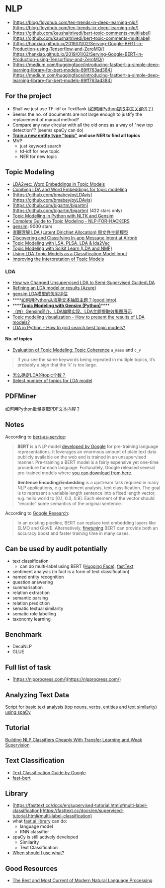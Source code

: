 # NLP

* [https://blog.floydhub.com/ten-trends-in-deep-learning-nlp/](https://blog.floydhub.com/ten-trends-in-deep-learning-nlp/)
* [https://github.com/kaushaltrivedi/bert-toxic-comments-multilabel](https://github.com/kaushaltrivedi/bert-toxic-comments-multilabel)
* [https://hanxiao.github.io/2019/01/02/Serving-Google-BERT-in-Production-using-Tensorflow-and-ZeroMQ/](https://hanxiao.github.io/2019/01/02/Serving-Google-BERT-in-Production-using-Tensorflow-and-ZeroMQ/)
* [https://medium.com/huggingface/introducing-fastbert-a-simple-deep-learning-library-for-bert-models-89ff763ad384](https://medium.com/huggingface/introducing-fastbert-a-simple-deep-learning-library-for-bert-models-89ff763ad384)

## For the project

* Shall we just use TF-idf or TextRank \([如何用Python提取中文关键词？](https://zhuanlan.zhihu.com/p/31870596)\)
* Seems the no. of documents are not large enough to justify the replacement of manual method?
* Compare any new circular with all the old ones as a way of "new top detection"? \(seems spaCy can do\)
* [**Train a new entity type "topic"**](https://spacy.io/usage/training#example-new-entity-type) **and use NER to find all topics**
* MVP
  * just keyword search
  * td-idf for new topic
  * NER for new topic

## Topic Modeling

* [LDA2vec: Word Embeddings in Topic Models](https://towardsdatascience.com/lda2vec-word-embeddings-in-topic-models-4ee3fc4b2843)
* [Combing LDA and Word Embeddings for topic modeling](https://towardsdatascience.com/combing-lda-and-word-embeddings-for-topic-modeling-fe4a1315a5b4)
* [https://github.com/bmabey/pyLDAvis](https://github.com/bmabey/pyLDAvis)
* [https://github.com/bigartm/bigartm](https://github.com/bigartm/bigartm) \(422 stars only\)
* [Topic Modelling in Python with NLTK and Gensim](https://towardsdatascience.com/topic-modelling-in-python-with-nltk-and-gensim-4ef03213cd21)
* [Complete Guide to Topic Modeling - NLP-FOR-HACKERS](https://nlpforhackers.io/topic-modeling/amp/)
* [gensim](https://github.com/RaRe-Technologies/gensim): 9000 stars
* [直觀理解 LDA \(Latent Dirichlet Allocation\) 與文件主題模型](https://medium.com/@tengyuanchang/%E7%9B%B4%E8%A7%80%E7%90%86%E8%A7%A3-lda-latent-dirichlet-allocation-%E8%88%87%E6%96%87%E4%BB%B6%E4%B8%BB%E9%A1%8C%E6%A8%A1%E5%9E%8B-ab4f26c27184)
* [Discovering and Classifying In-app Message Intent at Airbnb](https://medium.com/airbnb-engineering/discovering-and-classifying-in-app-message-intent-at-airbnb-6a55f5400a0c)
* [Topic Modeling with LSA, PLSA, LDA & lda2Vec](https://medium.com/nanonets/topic-modeling-with-lsa-psla-lda-and-lda2vec-555ff65b0b05)
* [Topic Modeling with Scikit Learn \(LDA and NMF\)](https://medium.com/mlreview/topic-modeling-with-scikit-learn-e80d33668730)
* [Using LDA Topic Models as a Classification Model Input](https://towardsdatascience.com/unsupervised-nlp-topic-models-as-a-supervised-learning-input-cf8ee9e5cf28)
* [Improving the Interpretation of Topic Models](https://towardsdatascience.com/improving-the-interpretation-of-topic-models-87fd2ee3847d)

### LDA

* [How we Changed Unsupervised LDA to Semi-Supervised GuidedLDA](https://www.freecodecamp.org/news/how-we-changed-unsupervised-lda-to-semi-supervised-guidedlda-e36a95f3a164/)
* [Refining an LDA model or results \(Azure\)](https://docs.microsoft.com/en-us/azure/machine-learning/studio-module-reference/latent-dirichlet-allocation?fireglass_rsn=true#refining-an-lda-model-or-results)
* [gensim LDA模型的优劣评估](https://zhuanlan.zhihu.com/p/33053850)
* \*\*\*\*[如何用Python从海量文本抽取主题？\(good intro\)](https://zhuanlan.zhihu.com/p/28992175)
* \*\*\*\*[**Topic Modeling with Gensim \(Python\)**](https://www.machinelearningplus.com/nlp/topic-modeling-gensim-python/)\*\*\*\*
*  [（四）Gensim简介、LDA编程实现、LDA主题提取效果图展示](https://zhuanlan.zhihu.com/p/28830480)
* [Topic modeling visualization – How to present the results of LDA models?](https://www.machinelearningplus.com/nlp/topic-modeling-visualization-how-to-present-results-lda-models/)
* [LDA in Python – How to grid search best topic models?](https://www.machinelearningplus.com/nlp/topic-modeling-python-sklearn-examples/)

#### No. of topics

* [Evaluation of Topic Modeling: Topic Coherence](https://datascienceplus.com/evaluation-of-topic-modeling-topic-coherence/) `u_mass` and `c_v`

> If you see the same keywords being repeated in multiple topics, it’s probably a sign that the ‘k’ is too large.

* [怎么确定LDA的topic个数？](https://www.zhihu.com/question/32286630)
* [Select number of topics for LDA model](https://cran.r-project.org/web/packages/ldatuning/vignettes/topics.html)



## PDFMiner

[如何用Python批量提取PDF文本内容？](https://zhuanlan.zhihu.com/p/34819237)

## Notes

According to [bert-as-service](https://bert-as-service.readthedocs.io/en/latest/section/what-is-it.html):

> **BERT** is a NLP model [developed by Google](https://github.com/google-research/bert) for pre-training language representations. It leverages an enormous amount of plain text data publicly available on the web and is trained in an unsupervised manner. Pre-training a BERT model is a fairly expensive yet one-time procedure for each language. Fortunately, Google released several pre-trained models where [you can download from here](https://github.com/google-research/bert#pre-trained-models).
>
> **Sentence Encoding/Embedding** is a upstream task required in many NLP applications, e.g. sentiment analysis, text classification. The goal is to represent a variable length sentence into a fixed length vector, e.g. hello world to \[0.1, 0.3, 0.9\]. Each element of the vector should “encode” some semantics of the original sentence.

According to [Google Research](https://colab.research.google.com/github/google-research/bert/blob/master/predicting_movie_reviews_with_bert_on_tf_hub.ipynb#scrollTo=xiYrZKaHwV81):

> In an existing pipeline, BERT can replace text embedding layers like ELMO and GloVE. Alternatively, [finetuning](http://wiki.fast.ai/index.php/Fine_tuning) BERT can provide both an accuracy boost and faster training time in many cases.

## Can be used by audit potentially

* text classification
  * can do multi-label using BERT \([Hugging Face](https://medium.com/huggingface/multi-label-text-classification-using-bert-the-mighty-transformer-69714fa3fb3d)\), [fastText](https://fasttext.cc/docs/en/supervised-tutorial.html#multi-label-classification)
* sentiment analysis \(in fact is a form of text classification\)
* named entity recognition
* question answering
* summarisation
* relation extraction
* semantic parsing
* relation prediction
* sematic textual similarity
* sematic role labelling
* taxonomy learning

## Benchmark

* DecaNLP
* GLUE

## Full list of task

* [https://nlpprogress.com/](https://nlpprogress.com/)



## Analyzing Text Data

[Script for basic text analysis \(top nouns, verbs, entities and text similarity\) using spaCy](https://towardsdatascience.com/reliving-avengers-infinity-war-with-spacy-and-natural-language-processing-2abcb48e4ba1)

## Tutorial

[Building NLP Classifiers Cheaply With Transfer Learning and Weak Supervision](https://towardsdatascience.com/a-technique-for-building-nlp-classifiers-efficiently-with-transfer-learning-and-weak-supervision-a8e2f21ca9c8)

## Text Classification

* [Text Classification Guide by Google](https://developers.google.com/machine-learning/guides/text-classification/)
* [fast-bert](https://github.com/kaushaltrivedi/fast-bert)



## Library

* [https://fasttext.cc/docs/en/supervised-tutorial.html\#multi-label-classification](https://fasttext.cc/docs/en/supervised-tutorial.html#multi-label-classification)
* what [fast.ai library](https://docs.fast.ai/text.html) can do:
  * language model
  * RNN classifier
* spaCy is still actively developed
  * Similarity
  * Text Classification
* [When should I use what?](https://spacy.io/usage/facts-figures#comparison-usage)

## Good Resources

* [The Best and Most Current of Modern Natural Language Processing](https://medium.com/huggingface/the-best-and-most-current-of-modern-natural-language-processing-5055f409a1d1)



